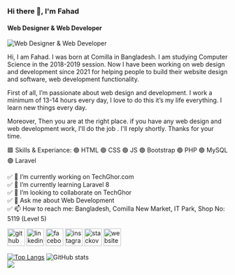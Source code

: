 ### Hi there 👋, I'm Fahad
#### Web Designer & Web Developer
![Web Designer & Web Developer](https://scontent.fdac109-1.fna.fbcdn.net/v/t39.30808-6/s960x960/244629478_1035245183975791_1935169162171138192_n.jpg?_nc_cat=105&ccb=1-5&_nc_sid=e3f864&_nc_eui2=AeHe3YUO7J8Oaq3woOrIgJvtMYkBsGBrXPgxiQGwYGtc-HwthsgpJvVdL8sjl9u1oFYJeUQvVCfmCK9-bxG32O_5&_nc_ohc=kWc9A-WWNh0AX_FHRvd&_nc_ht=scontent.fdac109-1.fna&oh=00_AT_rNrpyntF2MaTehnhhuOehs29UIoJ3bFpHng_A5MqMRQ&oe=61EE75C5)

Hi, I am Fahad. I was born at Comilla in Bangladesh. I am studying Computer Science in the 2018-2019 session. Now I have been working on web design and development since 2021 for helping people to build their website design and software, web development functionality.

First of all, I’m passionate about web design and development. I work a minimum of 13-14 hours every day, I love to do this it’s my life everything. I learn new things every day.

Moreover, Then you are at the right place. if you have any web design and web development work, I'll do the job . I'll reply shortly. Thanks for your time.

🟩  Skills & Experiance:
🟢 HTML 
🟢 CSS 
🟢 JS 
🟢 Bootstrap
🟢 PHP 
🟢 MySQL 
🟢 Laravel 

✅ 🔭 I’m currently working on TechGhor.com <br>
✅ 🌱 I’m currently learning Laravel 8 <br>
✅ 👯 I’m looking to collaborate on TechGhor <br>
✅ 💬 Ask me about Web Development <br>
✅ 📫 How to reach me: Bangladesh, Comilla New Market, IT Park,  Shop No: 5119 (Level 5) 



[<img src='https://cdn.jsdelivr.net/npm/simple-icons@3.0.1/icons/github.svg' alt='github' height='40'>](https://github.com/mdfahad909)
[<img src='https://cdn.jsdelivr.net/npm/simple-icons@3.0.1/icons/linkedin.svg' alt='linkedin' height='40'>](https://www.linkedin.com/in/mdfahad909/) 
[<img src='https://cdn.jsdelivr.net/npm/simple-icons@3.0.1/icons/facebook.svg' alt='facebook' height='40'>](https://www.facebook.com/mdfahad909) 
[<img src='https://cdn.jsdelivr.net/npm/simple-icons@3.0.1/icons/instagram.svg' alt='instagram' height='40'>](https://www.instagram.com/mdfahad.909/) 
[<img src='https://cdn.jsdelivr.net/npm/simple-icons@3.0.1/icons/stackoverflow.svg' alt='stackoverflow' height='40'>](https://stackoverflow.com/users/https://stackoverflow.com/users/12206027/md-fahad) 
[<img src='https://cdn.jsdelivr.net/npm/simple-icons@3.0.1/icons/icloud.svg' alt='website' height='40'>](www.techghor.com)  

[![Top Langs](https://github-readme-stats.vercel.app/api/top-langs/?username=Fahad909)](https://github.com/anuraghazra/github-readme-stats)
![GitHub stats](https://github-readme-stats.vercel.app/api?username=Fahad909&show_icons=true&count_private=true)  
![](https://github-profile-summary-cards.vercel.app/api/cards/profile-details?username=Fahad909&theme=solarized_dark)



